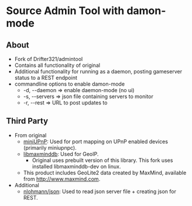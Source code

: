 Source Admin Tool with damon-mode
=================================

About
-----
- Fork of Drifter321/admintool
- Contains all functionality of original
- Additional functionality for running as a daemon, posting gameserver status to a REST endpoint
- commandline options to enable damon-mode
  - -d, --daemon => enable daemon-mode (no ui)
  - -s, --servers <filename> => json file containing servers to monitor
  - -r, --rest <url> => URL to post updates to

Third Party
-----------
- From original
  - [miniUPnP](https://github.com/miniupnp/miniupnp): Used for port mapping on UPnP enabled devices (primarily miniupnpc).
  - [libmaxminddb](https://github.com/maxmind/libmaxminddb): Used for GeoIP.
    - Original uses prebuilt version of this library. This fork uses installed libmaxminddb-dev on linux.
  - This product includes GeoLite2 data created by MaxMind, available from http://www.maxmind.com.
- Additional
  - [nlohmann/json](): Used to read json server file + creating json for REST.
